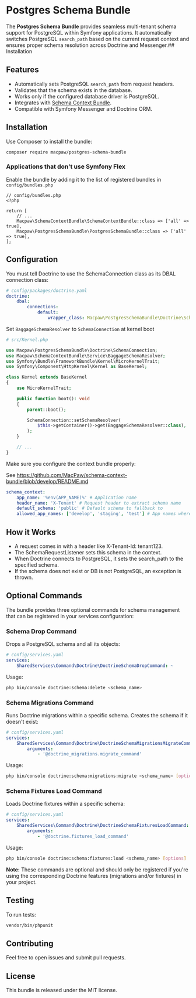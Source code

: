 # Postgres Schema Bundle
The **Postgres Schema Bundle** provides seamless multi-tenant schema support for PostgreSQL within Symfony applications. It automatically switches PostgreSQL `search_path` based on the current request context and ensures proper schema resolution across Doctrine and Messenger.## Installation

## Features

- Automatically sets PostgreSQL `search_path` from request headers.
- Validates that the schema exists in the database.
- Works only if the configured database driver is PostgreSQL.
- Integrates with [Schema Context Bundle](https://github.com/macpaw/schema-context-bundle).
- Compatible with Symfony Messenger and Doctrine ORM.

## Installation
Use Composer to install the bundle:
```
composer require macpaw/postgres-schema-bundle
```

### Applications that don't use Symfony Flex
Enable the bundle by adding it to the list of registered bundles in ```config/bundles.php```

```
// config/bundles.php
<?php

return [
    // ...
    Macpaw\SchemaContextBundle\SchemaContextBundle::class => ['all' => true],
    Macpaw\PostgresSchemaBundle\PostgresSchemaBundle::class => ['all' => true],
];
```

## Configuration

You must tell Doctrine to use the SchemaConnection class as its DBAL connection class:

```yaml
# config/packages/doctrine.yaml
doctrine:
    dbal:
        connections:
            default:
                wrapper_class: Macpaw\PostgresSchemaBundle\Doctrine\SchemaConnection
```

Set `BaggageSchemaResolver` to `SchemaConnection` at kernel boot
```php
# src/Kernel.php

use Macpaw\PostgresSchemaBundle\Doctrine\SchemaConnection;
use Macpaw\SchemaContextBundle\Service\BaggageSchemaResolver;
use Symfony\Bundle\FrameworkBundle\Kernel\MicroKernelTrait;
use Symfony\Component\HttpKernel\Kernel as BaseKernel;

class Kernel extends BaseKernel
{
    use MicroKernelTrait;

    public function boot(): void
    {
        parent::boot();

        SchemaConnection::setSchemaResolver(
            $this->getContainer()->get(BaggageSchemaResolver::class),
        );
    }

    // ...
}
```

Make sure you configure the context bundle properly:

See https://github.com/MacPaw/schema-context-bundle/blob/develop/README.md

```yaml
schema_context:
    app_name: '%env(APP_NAME)%' # Application name
    header_name: 'X-Tenant' # Request header to extract schema name
    default_schema: 'public' # Default schema to fallback to
    allowed_app_names: ['develop', 'staging', 'test'] # App names where schema context is allowed to change
```

## How it Works
* A request comes in with a header like X-Tenant-Id: tenant123.
* The SchemaRequestListener sets this schema in the context.
* When Doctrine connects to PostgreSQL, it sets the search_path to the specified schema.
* If the schema does not exist or DB is not PostgreSQL, an exception is thrown.

## Optional Commands

The bundle provides three optional commands for schema management that can be registered in your services configuration:

### Schema Drop Command
Drops a PostgreSQL schema and all its objects:

```yaml
# config/services.yaml
services:
    SharedServices\Command\Doctrine\DoctrineSchemaDropCommand: ~
```

Usage:
```bash
php bin/console doctrine:schema:delete <schema_name>
```

### Schema Migrations Command
Runs Doctrine migrations within a specific schema. Creates the schema if it doesn't exist:

```yaml
# config/services.yaml
services:
    SharedServices\Command\Doctrine\DoctrineSchemaMigrationsMigrateCommand:
        arguments:
            - '@doctrine_migrations.migrate_command'
```

Usage:
```bash
php bin/console doctrine:schema:migrations:migrate <schema_name> [options]
```

### Schema Fixtures Load Command
Loads Doctrine fixtures within a specific schema:

```yaml
# config/services.yaml
services:
    SharedServices\Command\Doctrine\DoctrineSchemaFixturesLoadCommand:
        arguments:
            - '@doctrine.fixtures_load_command'
```

Usage:
```bash
php bin/console doctrine:schema:fixtures:load <schema_name> [options]
```

**Note:** These commands are optional and should only be registered if you're using the corresponding Doctrine features (migrations and/or fixtures) in your project.

## Testing
To run tests:
```bash
vendor/bin/phpunit
```
## Contributing
Feel free to open issues and submit pull requests.

## License
This bundle is released under the MIT license.
